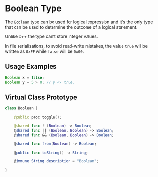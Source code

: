 
# Boolean Type

The `Boolean` type can be used for logical expression and
it's the only type that can be used to determine
the outcome of a logical statement.

Unlike *c++* the type can't store integer values.

In file serialisations, to avoid read-write
mistakes, the value `true` will be written
as `0xFF` while `false` will be `0x00`.

## Usage Examples

``` java
Boolean x = false;
Boolean y = 5 > 0; // y <- true.
```

## Virtual Class Prototype

``` swift
class Boolean {

	@public proc toggle();

	@shared func ! (Boolean) -> Boolean;
	@shared func || (Boolean, Boolean) -> Boolean;
	@shared func && (Boolean, Boolean) -> Boolean;

	@shared func from(Boolean) -> Boolean;

	@public func toString() -> String;

	@immune String description = "Boolean";

}
```
